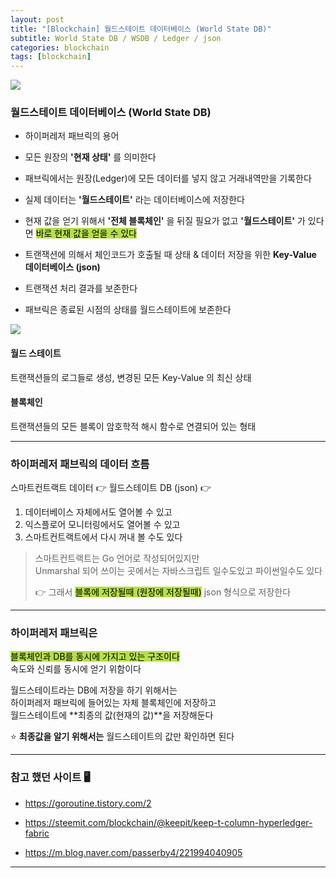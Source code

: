 ```yaml
---
layout: post
title: "[Blockchain] 월드스테이트 데이터베이스 (World State DB)"
subtitle: World State DB / WSDB / Ledger / json
categories: blockchain
tags: [blockchain]
---
```


![](https://velog.velcdn.com/images/-__-/post/20beb1e4-7e84-4c96-88fd-a75e48cfd07c/image.png)

### 월드스테이트 데이터베이스 (World State DB)

- 하이퍼레저 패브릭의 용어

- 모든 원장의 **'현재 상태'** 를 의미한다

- 패브릭에서는 원장(Ledger)에 모든 데이터를 넣지 않고 거래내역만을 기록한다

- 실제 데이터는 **'월드스테이트'** 라는 데이터베이스에 저장한다

- 현재 값을 얻기 위해서 **'전체 블록체인'** 을 뒤질 필요가 없고 **'월드스테이트'** 가 있다면 <span style="background-color:#B5E045; color:#000;">바로 현재 값을 얻을 수 있다</span>

- 트랜잭션에 의해서 체인코드가 호출될 때
  상태 & 데이터 저장을 위한 **Key-Value 데이터베이스 (json)**

- 트랜잭션 처리 결과를 보존한다

- 패브릭은 종료된 시점의 상태를 월드스테이트에 보존한다

![](https://velog.velcdn.com/images/-__-/post/ae883dee-8200-4afb-9eb1-9100f4685b0d/image.png)

#### 월드 스테이트

트랜잭션들의 로그들로 생성, 변경된 모든 Key-Value 의 최신 상태

#### 블록체인

트랜잭션들의 모든 블록이 암호학적 해시 함수로 연결되어 있는 형태

---

### 하이퍼레저 패브릭의 데이터 흐름

스마트컨트랙트 데이터 👉 월드스테이트 DB (json) 👉

1. 데이터베이스 자체에서도 열어볼 수 있고 <br>
2. 익스플로어 모니터링에서도 열어볼 수 있고 <br>
3. 스마트컨트랙트에서 다시 꺼내 볼 수도 있다

> 스마트컨트랙트는 Go 언어로 작성되어있지만<br>
> Unmarshal 되어 쓰이는 곳에서는 자바스크립트 일수도있고 파이썬일수도 있다<br>
>
> 👉 그래서 <span style="background-color:#B5E045; color:#000;">블록에 저장될때 (원장에 저장될때)</span> json 형식으로 저장한다

---

### 하이퍼레저 패브릭은

<span style="background-color:#B5E045; color:#000;">블록체인과 DB를 동시에 가지고 있는 구조이다</span><br>
속도와 신뢰를 동시에 얻기 위함이다

월드스테이트라는 DB에 저장을 하기 위해서는<br>
하이퍼레저 패브릭에 들어있는 자체 블록체인에 저장하고<br>
월드스테이트에 **최종의 값(현재의 값)**을 저장해둔다

⭐ **최종값을 알기 위해서는** 월드스테이트의 값만 확인하면 된다

---

### 참고 했던 사이트 🖥

- <https://goroutine.tistory.com/2>

- <https://steemit.com/blockchain/@keepit/keep-t-column-hyperledger-fabric>

- <https://m.blog.naver.com/passerby4/221994040905>

---
